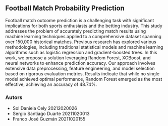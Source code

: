 ## Football Match Probability Prediction
Football match outcome prediction is a challenging task with significant implications for both sports enthusiasts and the betting industry. This study addresses the problem of accurately predicting match results using machine learning techniques applied to a comprehensive dataset spanning over 150,000 historical matches. Previous research has explored various methodologies, including traditional statistical models and machine learning algorithms such as logistic regression and gradient-boosted trees. In this work, we propose a solution leveraging Random Forest, XGBoost, and neural networks to enhance prediction accuracy. Our approach involves extensive data preprocessing, feature engineering, and model selection based on rigorous evaluation metrics. Results indicate that while no single model achieved optimal performance, Random Forest emerged as the most effective, achieving an accuracy of 48.74%.

### Autors
- Sol Daniela Cely 20212020026
- Sergio Santiago Duarte 20211020013
- Franco José Guzmán 20211020155
